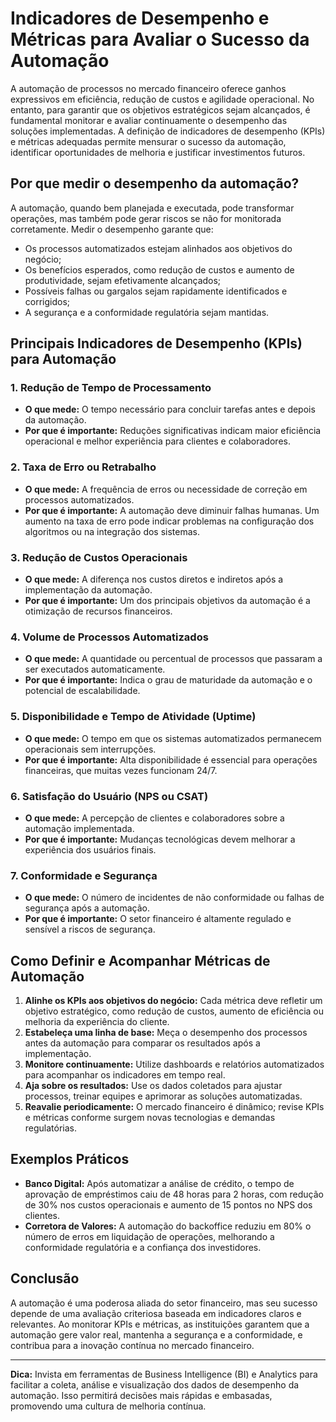 # Indicadores de Desempenho e Métricas para Avaliar o Sucesso da Automação

A automação de processos no mercado financeiro oferece ganhos expressivos em eficiência, redução de custos e agilidade operacional. No entanto, para garantir que os objetivos estratégicos sejam alcançados, é fundamental monitorar e avaliar continuamente o desempenho das soluções implementadas. A definição de indicadores de desempenho (KPIs) e métricas adequadas permite mensurar o sucesso da automação, identificar oportunidades de melhoria e justificar investimentos futuros.

## Por que medir o desempenho da automação?

A automação, quando bem planejada e executada, pode transformar operações, mas também pode gerar riscos se não for monitorada corretamente. Medir o desempenho garante que:

- Os processos automatizados estejam alinhados aos objetivos do negócio;
- Os benefícios esperados, como redução de custos e aumento de produtividade, sejam efetivamente alcançados;
- Possíveis falhas ou gargalos sejam rapidamente identificados e corrigidos;
- A segurança e a conformidade regulatória sejam mantidas.

## Principais Indicadores de Desempenho (KPIs) para Automação

### 1. **Redução de Tempo de Processamento**

- **O que mede:** O tempo necessário para concluir tarefas antes e depois da automação.
- **Por que é importante:** Reduções significativas indicam maior eficiência operacional e melhor experiência para clientes e colaboradores.

### 2. **Taxa de Erro ou Retrabalho**

- **O que mede:** A frequência de erros ou necessidade de correção em processos automatizados.
- **Por que é importante:** A automação deve diminuir falhas humanas. Um aumento na taxa de erro pode indicar problemas na configuração dos algoritmos ou na integração dos sistemas.

### 3. **Redução de Custos Operacionais**

- **O que mede:** A diferença nos custos diretos e indiretos após a implementação da automação.
- **Por que é importante:** Um dos principais objetivos da automação é a otimização de recursos financeiros.

### 4. **Volume de Processos Automatizados**

- **O que mede:** A quantidade ou percentual de processos que passaram a ser executados automaticamente.
- **Por que é importante:** Indica o grau de maturidade da automação e o potencial de escalabilidade.

### 5. **Disponibilidade e Tempo de Atividade (Uptime)**

- **O que mede:** O tempo em que os sistemas automatizados permanecem operacionais sem interrupções.
- **Por que é importante:** Alta disponibilidade é essencial para operações financeiras, que muitas vezes funcionam 24/7.

### 6. **Satisfação do Usuário (NPS ou CSAT)**

- **O que mede:** A percepção de clientes e colaboradores sobre a automação implementada.
- **Por que é importante:** Mudanças tecnológicas devem melhorar a experiência dos usuários finais.

### 7. **Conformidade e Segurança**

- **O que mede:** O número de incidentes de não conformidade ou falhas de segurança após a automação.
- **Por que é importante:** O setor financeiro é altamente regulado e sensível a riscos de segurança.

## Como Definir e Acompanhar Métricas de Automação

1. **Alinhe os KPIs aos objetivos do negócio:** Cada métrica deve refletir um objetivo estratégico, como redução de custos, aumento de eficiência ou melhoria da experiência do cliente.
2. **Estabeleça uma linha de base:** Meça o desempenho dos processos antes da automação para comparar os resultados após a implementação.
3. **Monitore continuamente:** Utilize dashboards e relatórios automatizados para acompanhar os indicadores em tempo real.
4. **Aja sobre os resultados:** Use os dados coletados para ajustar processos, treinar equipes e aprimorar as soluções automatizadas.
5. **Reavalie periodicamente:** O mercado financeiro é dinâmico; revise KPIs e métricas conforme surgem novas tecnologias e demandas regulatórias.

## Exemplos Práticos

- **Banco Digital:** Após automatizar a análise de crédito, o tempo de aprovação de empréstimos caiu de 48 horas para 2 horas, com redução de 30% nos custos operacionais e aumento de 15 pontos no NPS dos clientes.
- **Corretora de Valores:** A automação do backoffice reduziu em 80% o número de erros em liquidação de operações, melhorando a conformidade regulatória e a confiança dos investidores.

## Conclusão

A automação é uma poderosa aliada do setor financeiro, mas seu sucesso depende de uma avaliação criteriosa baseada em indicadores claros e relevantes. Ao monitorar KPIs e métricas, as instituições garantem que a automação gere valor real, mantenha a segurança e a conformidade, e contribua para a inovação contínua no mercado financeiro.

---

**Dica:** Invista em ferramentas de Business Intelligence (BI) e Analytics para facilitar a coleta, análise e visualização dos dados de desempenho da automação. Isso permitirá decisões mais rápidas e embasadas, promovendo uma cultura de melhoria contínua.